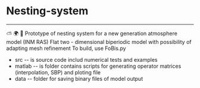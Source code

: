 # Nesting-system
-------
⛅ 🌍 🔧 Prototype of nesting system for a new generation atmosphere model (INM RAS)
Flat two - dimensional biperiodic model with possibility of adapting mesh refinement
To build, use FoBis.py


* src -- is source code includ numerical tests and examples
* matlab -- is folder contains scripts for generating operator matrices (interpolation, SBP) and ploting file
* data -- folder for saving binary files of model output
